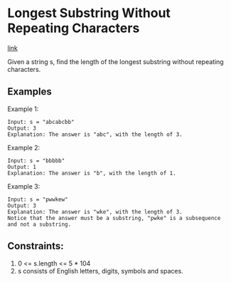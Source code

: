 # Longest Substring Without Repeating Characters

[link](https://leetcode.com/problems/longest-substring-without-repeating-characters/)

Given a string s, find the length of the longest substring without repeating characters.

## Examples

Example 1:

```
Input: s = "abcabcbb"
Output: 3
Explanation: The answer is "abc", with the length of 3.
```

Example 2:

```
Input: s = "bbbbb"
Output: 1
Explanation: The answer is "b", with the length of 1.
```

Example 3:

```
Input: s = "pwwkew"
Output: 3
Explanation: The answer is "wke", with the length of 3.
Notice that the answer must be a substring, "pwke" is a subsequence and not a substring.
```

## Constraints:
1. 0 <= s.length <= 5 * 104
2. s consists of English letters, digits, symbols and spaces.
